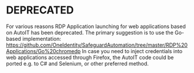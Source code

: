 # DEPRECATED
For various reasons RDP Application launching for web applications based on AutoIT has been deprecated.
The primary suggestion is to use the Go-based implementation: https://github.com/OneIdentity/SafeguardAutomation/tree/master/RDP%20Applications/Go%20chromedp
In case you need to inject credentials into web applications accessed through Firefox, the AutoIT code could be ported e.g. to C# and Selenium, or other preferred method.